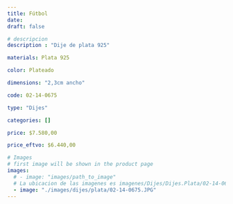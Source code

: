 ```yaml
---
title: Fútbol
date: 
draft: false

# descripcion
description : "Dije de plata 925"

materials: Plata 925

color: Plateado

dimensions: "2,3cm ancho"

code: 02-14-0675

type: "Dijes"

categories: []

price: $7.580,00

price_eftvo: $6.440,00

# Images
# first image will be shown in the product page
images:
  # - image: "images/path_to_image"
  # La ubicacion de las imagenes es imagenes/Dijes/Dijes.Plata/02-14-0675-futbol
  - image: "./images/dijes/plata/02-14-0675.JPG"
---
```

